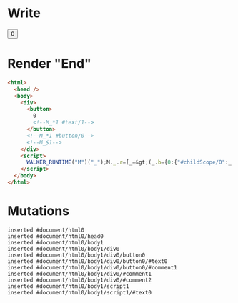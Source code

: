 # Write
  <div><button>0<!--M_*1 #text/1--></button><!--M_*1 #button/0--><!--M_$1--></div><script>WALKER_RUNTIME("M")("_");M._.r=[_=>(_.b={0:{"#childScope/0":_.a={clickCount:0}},1:_.a}),1,"__tests__/tags/counter.marko_0_clickCount",0];M._.w()</script>


# Render "End"
```html
<html>
  <head />
  <body>
    <div>
      <button>
        0
        <!--M_*1 #text/1-->
      </button>
      <!--M_*1 #button/0-->
      <!--M_$1-->
    </div>
    <script>
      WALKER_RUNTIME("M")("_");M._.r=[_=&gt;(_.b={0:{"#childScope/0":_.a={clickCount:0}},1:_.a}),1,"__tests__/tags/counter.marko_0_clickCount",0];M._.w()
    </script>
  </body>
</html>
```

# Mutations
```
inserted #document/html0
inserted #document/html0/head0
inserted #document/html0/body1
inserted #document/html0/body1/div0
inserted #document/html0/body1/div0/button0
inserted #document/html0/body1/div0/button0/#text0
inserted #document/html0/body1/div0/button0/#comment1
inserted #document/html0/body1/div0/#comment1
inserted #document/html0/body1/div0/#comment2
inserted #document/html0/body1/script1
inserted #document/html0/body1/script1/#text0
```